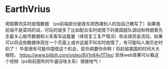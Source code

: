 # EarthVrius
爬取腾讯实时疫情数据
（ps前端部分是我东拼西凑别人的加自己瞎写了）如果我前端不是菜鸡的话，可玩的就多了比如配合实时疫情下的美国舰队调动和特朗普先生最关心股市数据和火车客车运载量（体现复工复产情况）和全球资金流动，如果可以将这些数据体现在一个页面上或许这就不叫实时疫情了，有可能叫人类历史时刻了！
毕竟很有可能中国借这个机会，趁你病要你命啊！将赶超美国的时间大大缩短。
https://www.bilibili.com/video/BV1n64y1T7ex/
具体web效果可以看这个视频（ps和前面吹的牛逼没啥关系）很接地气！
